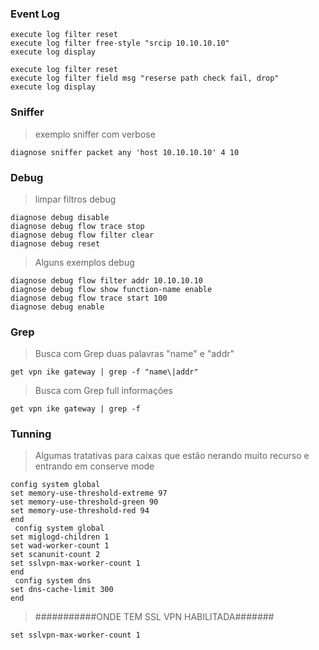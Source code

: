 ### Event Log
``` 
execute log filter reset
execute log filter free-style "srcip 10.10.10.10"
execute log display
```
```
execute log filter reset
execute log filter field msg "reserse path check fail, drop"
execute log display
```
### Sniffer
> exemplo sniffer com verbose
```
diagnose sniffer packet any 'host 10.10.10.10' 4 10
```
### Debug
> limpar filtros debug
```
diagnose debug disable
diagnose debug flow trace stop
diagnose debug flow filter clear
diagnose debug reset
```
> Alguns exemplos debug
```
diagnose debug flow filter addr 10.10.10.10
diagnose debug flow show function-name enable
diagnose debug flow trace start 100
diagnose debug enable
```
### Grep
> Busca com Grep duas palavras "name" e "addr"
```
get vpn ike gateway | grep -f "name\|addr"

```
> Busca com Grep full informações
```
get vpn ike gateway | grep -f
```

### Tunning
> Algumas tratativas para caixas que estão nerando muito recurso e entrando em conserve mode
```
config system global
set memory-use-threshold-extreme 97
set memory-use-threshold-green 90
set memory-use-threshold-red 94
end
 config system global
set miglogd-children 1
set wad-worker-count 1
set scanunit-count 2
set sslvpn-max-worker-count 1
end
 config system dns
set dns-cache-limit 300
end
 ```
> ###########ONDE TEM SSL VPN HABILITADA#######
```
set sslvpn-max-worker-count 1 
```

